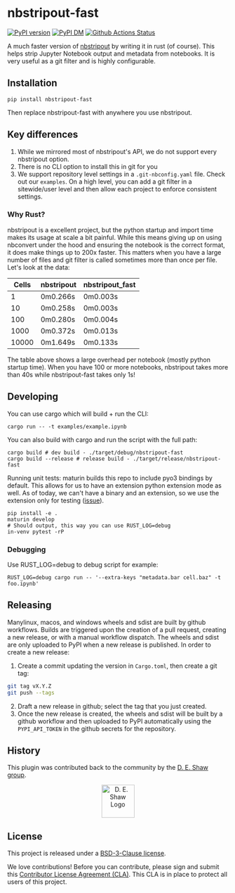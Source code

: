 # nbstripout-fast

[![PyPI version][pypi-image]][pypi-url] [![PyPI DM][pypi-dm-image]][pypi-url]
[![Github Actions Status][github-status-image]][github-status-url]

A much faster version of [nbstripout](https://github.com/kynan/nbstripout) by writing it in rust (of course).
This helps strip Jupyter Notebook output and metadata from notebooks. It is very useful as a git filter
and is highly configurable.

## Installation
```
pip install nbstripout-fast
```

Then replace nbstripout-fast with anywhere you use nbstripout.

## Key differences
1. While we mirrored most of nbstripout's API, we do not support every
nbstripout option.
2. There is no CLI option to install this in git for you
3. We support repository level settings in a `.git-nbconfig.yaml` file. Check out
our `examples`. On a high level, you can add a git filter in a sitewide/user level
and then allow each project to enforce consistent settings.

### Why Rust?

nbstripout is a excellent project, but the python startup and import time makes
its usage at scale a bit painful. While this means giving up on using nbconvert
under the hood and ensuring the notebook is the correct format, it does make things
up to 200x faster. This matters when you have a large number of files and git filter
is called sometimes more than once per file. Let's look at the data:

| Cells |  nbstripout |  nbstripout_fast |
|-------|-------------|------------|
| 1     |  0m0.266s   |   0m0.003s |
| 10    |  0m0.258s   |   0m0.003s |
| 100   |  0m0.280s   |   0m0.004s |
| 1000  |  0m0.372s   |   0m0.013s |
| 10000 |  0m1.649s   |   0m0.133s |

The table above shows a large overhead per notebook (mostly python startup time).
When you have 100 or more notebooks, nbstripout takes more than 40s while
nbstripout-fast takes only 1s!

## Developing
You can use cargo which will build + run the CLI:
```
cargo run -- -t examples/example.ipynb
```

You can also build with cargo and run the script with the full path:
```
cargo build # dev build - ./target/debug/nbstripout-fast
cargo build --release # release build - ./target/release/nbstripout-fast
```

Running unit tests:
maturin builds this repo to include pyo3 bindings by default. This allows
for us to have an extension python extension mode as well. As of today, we can't
have a binary and an extension, so we use the extension only for testing
([issue](https://github.com/PyO3/maturin/discussions/1006)).
```
pip install -e .
maturin develop
# Should output, this way you can use RUST_LOG=debug
in-venv pytest -rP
```

### Debugging
Use RUST_LOG=debug to debug script for example:
```
RUST_LOG=debug cargo run -- '--extra-keys "metadata.bar cell.baz" -t foo.ipynb'
```

## Releasing

Manylinux, macos, and windows wheels and sdist are built by github workflows.
Builds are triggered upon the creation of a pull request, creating a new
release, or with a manual workflow dispatch. The wheels and sdist are only
uploaded to PyPI when a new release is published. In order to create a new
release:

1. Create a commit updating the version in `Cargo.toml`, then create a git tag:
```bash
git tag vX.Y.Z
git push --tags
```
2. Draft a new release in github; select the tag that you just created.
3. Once the new release is created, the wheels and sdist will be built by a
   github workflow and then uploaded to PyPI automatically using the
   `PYPI_API_TOKEN` in the github secrets for the repository.

## History

This plugin was contributed back to the community by the [D. E. Shaw group](https://www.deshaw.com/).

<p align="center">
    <a href="https://www.deshaw.com">
       <img src="https://www.deshaw.com/assets/logos/blue_logo_417x125.png" alt="D. E. Shaw Logo" height="75" >
    </a>
</p>

## License

This project is released under a [BSD-3-Clause license](https://github.com/deshaw/nbstripout-fast/blob/master/LICENSE.txt).

We love contributions! Before you can contribute, please sign and submit this [Contributor License Agreement (CLA)](https://www.deshaw.com/oss/cla).
This CLA is in place to protect all users of this project.


[pypi-url]: https://pypi.org/project/nbstripout-fast
[pypi-image]: https://img.shields.io/pypi/v/nbstripout-fast
[pypi-dm-image]: https://img.shields.io/pypi/dm/nbstripout-fast
[github-status-image]: https://github.com/deshaw/nbstripout-fast/workflows/Build/badge.svg
[github-status-url]: https://github.com/deshaw/nbstripout-fast/actions?query=workflow%3ABuild
